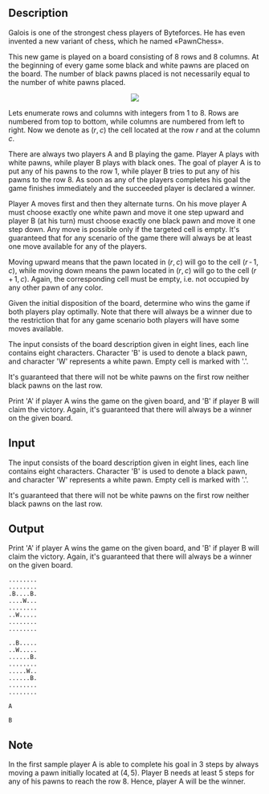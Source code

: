 ## Description

<div><p>Galois is one of the strongest chess players of Byteforces. He has even invented a new variant of chess, which he named «PawnChess».</p><p>This new game is played on a board consisting of 8 rows and 8 columns. At the beginning of every game some black and white pawns are placed on the board. The number of black pawns placed is not necessarily equal to the number of white pawns placed. </p><center> <img class="tex-graphics" src="file://lb0Ug0Y0.png" style="max-width: 100.0%;max-height: 100.0%;"> </center><p>Lets enumerate rows and columns with integers from 1 to 8. Rows are numbered from top to bottom, while columns are numbered from left to right. Now we denote as <span class="tex-span">(<i>r</i>, <i>c</i>)</span> the cell located at the row <span class="tex-span"><i>r</i></span> and at the column <span class="tex-span"><i>c</i></span>.</p><p>There are always two players A and B playing the game. Player A plays with white pawns, while player B plays with black ones. The goal of player A is to put any of his pawns to the row <span class="tex-span">1</span>, while player B tries to put any of his pawns to the row <span class="tex-span">8</span>. As soon as any of the players completes his goal the game finishes immediately and the succeeded player is declared a winner.</p><p>Player A moves first and then they alternate turns. On his move player A must choose exactly one white pawn and move it one step upward and player B (at his turn) must choose exactly one black pawn and move it one step down. Any move is possible only if the targeted cell is empty. It's guaranteed that for any scenario of the game there will always be at least one move available for any of the players.</p><p>Moving upward means that the pawn located in <span class="tex-span">(<i>r</i>, <i>c</i>)</span> will go to the cell <span class="tex-span">(<i>r</i> - 1, <i>c</i>)</span>, while moving down means the pawn located in <span class="tex-span">(<i>r</i>, <i>c</i>)</span> will go to the cell <span class="tex-span">(<i>r</i> + 1, <i>c</i>)</span>. Again, the corresponding cell must be empty, i.e. not occupied by any other pawn of any color.</p><p>Given the initial disposition of the board, determine who wins the game if both players play optimally. Note that there will always be a winner due to the restriction that for any game scenario both players will have some moves available.</p></div><div class="input-specification"><p>The input consists of the board description given in eight lines, each line contains eight characters. Character '<span class="tex-font-style-tt">B</span>' is used to denote a black pawn, and character '<span class="tex-font-style-tt">W</span>' represents a white pawn. Empty cell is marked with '<span class="tex-font-style-tt">.</span>'. </p><p>It's guaranteed that there will not be white pawns on the first row neither black pawns on the last row.</p></div><div class="output-specification"><p>Print '<span class="tex-font-style-tt">A</span>' if player A wins the game on the given board, and '<span class="tex-font-style-tt">B</span>' if player B will claim the victory. Again, it's guaranteed that there will always be a winner on the given board.</p></div>

## Input

<p>The input consists of the board description given in eight lines, each line contains eight characters. Character '<span class="tex-font-style-tt">B</span>' is used to denote a black pawn, and character '<span class="tex-font-style-tt">W</span>' represents a white pawn. Empty cell is marked with '<span class="tex-font-style-tt">.</span>'. </p><p>It's guaranteed that there will not be white pawns on the first row neither black pawns on the last row.</p>

## Output

<p>Print '<span class="tex-font-style-tt">A</span>' if player A wins the game on the given board, and '<span class="tex-font-style-tt">B</span>' if player B will claim the victory. Again, it's guaranteed that there will always be a winner on the given board.</p>





```input1
........
........
.B....B.
....W...
........
..W.....
........
........

```




```input2
..B.....
..W.....
......B.
........
.....W..
......B.
........
........

```




```output1
A

```




```output2
B

```



## Note

<p>In the first sample player A is able to complete his goal in 3 steps by always moving a pawn initially located at <span class="tex-span">(4, 5)</span>. Player B needs at least 5 steps for any of his pawns to reach the row <span class="tex-span">8</span>. Hence, player A will be the winner.</p>
